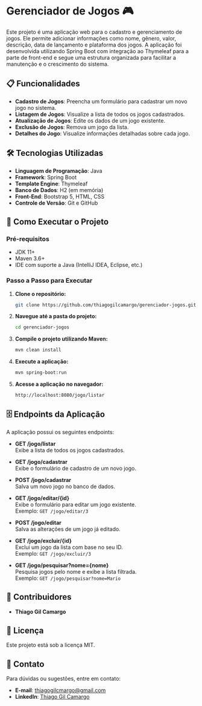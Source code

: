 # Gerenciador de Jogos 🎮

Este projeto é uma aplicação web para o cadastro e gerenciamento de jogos. Ele permite adicionar informações como nome, gênero, valor, descrição, data de lançamento e plataforma dos jogos. A aplicação foi desenvolvida utilizando Spring Boot com integração ao Thymeleaf para a parte de front-end e segue uma estrutura organizada para facilitar a manutenção e o crescimento do sistema.

## 📋 Funcionalidades

- **Cadastro de Jogos**: Preencha um formulário para cadastrar um novo jogo no sistema.
- **Listagem de Jogos**: Visualize a lista de todos os jogos cadastrados.
- **Atualização de Jogos**: Edite os dados de um jogo existente.
- **Exclusão de Jogos**: Remova um jogo da lista.
- **Detalhes do Jogo**: Visualize informações detalhadas sobre cada jogo.

## 🛠️ Tecnologias Utilizadas

- **Linguagem de Programação**: Java
- **Framework**: Spring Boot
- **Template Engine**: Thymeleaf
- **Banco de Dados**: H2 (em memória)
- **Front-End**: Bootstrap 5, HTML, CSS
- **Controle de Versão**: Git e GitHub

## 🚀 Como Executar o Projeto

### Pré-requisitos
- JDK 11+
- Maven 3.6+
- IDE com suporte a Java (IntelliJ IDEA, Eclipse, etc.)

### Passo a Passo para Executar

1. **Clone o repositório:**

    ```bash
    git clone https://github.com/thiagogilcamargo/gerenciador-jogos.git
    ```

2. **Navegue até a pasta do projeto:**

    ```bash
    cd gerenciador-jogos
    ```

3. **Compile o projeto utilizando Maven:**

    ```bash
    mvn clean install
    ```

4. **Execute a aplicação:**

    ```bash
    mvn spring-boot:run
    ```

5. **Acesse a aplicação no navegador:**

    ```
    http://localhost:8080/jogo/listar
    ```

## 🗄️ Endpoints da Aplicação

A aplicação possui os seguintes endpoints:

- **GET /jogo/listar**  
  Exibe a lista de todos os jogos cadastrados.

- **GET /jogo/cadastrar**  
  Exibe o formulário de cadastro de um novo jogo.

- **POST /jogo/cadastrar**  
  Salva um novo jogo no banco de dados.

- **GET /jogo/editar/{id}**  
  Exibe o formulário para editar um jogo existente.  
  Exemplo: `GET /jogo/editar/3`

- **POST /jogo/editar**  
  Salva as alterações de um jogo já editado.

- **GET /jogo/excluir/{id}**  
  Exclui um jogo da lista com base no seu ID.  
  Exemplo: `GET /jogo/excluir/3`

- **GET /jogo/pesquisar?nome={nome}**  
  Pesquisa jogos pelo nome e exibe a lista filtrada.  
  Exemplo: `GET /jogo/pesquisar?nome=Mario`



## 👥 Contribuidores

- **Thiago Gil Camargo**

## 📄 Licença

Este projeto está sob a licença MIT.

## 📧 Contato

Para dúvidas ou sugestões, entre em contato:

- **E-mail**: [thiagogilcmargo@gmail.com](mailto:thiagogilcmargo@gmail.com)  
- **LinkedIn**: [Thiago Gil Camargo](https://www.linkedin.com/in/thiago-gil-camargo-513584268/)
